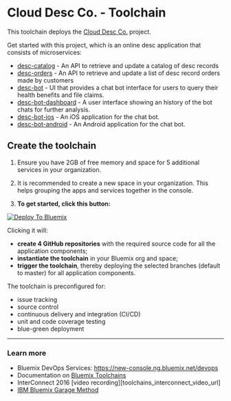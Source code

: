 # Cloud Desc Co. - Toolchain

This toolchain deploys the [Cloud Desc Co.](https://github.com/Conciergedevelopers/cloudco-desc) project.

Get started with this project, which is an online desc application that consists of microservices:

* [desc-catalog][catalog_github_url] - An API to retrieve and update a catalog of desc records
* [desc-orders][orders_github_url] - An API to retrieve and update a list of desc record orders made by customers
* [desc-bot][bot_github_url] - UI that provides a chat bot interface for users to query their health benefits and file claims.
* [desc-bot-dashboard][dashboard_github_url] - A user interface showing an history of the bot chats for further analysis.
* [desc-bot-ios][ios_github_url] - An iOS application for the chat bot.
* [desc-bot-android][android_github_url] - An Android application for the chat bot.

## Create the toolchain

1. Ensure you have 2GB of free memory and space for 5 additional services in your organization.

1. It is recommended to create a new space in your organization. This helps grouping the apps and services together in the console.

1. **To get started, click this button:**

  [![Deploy To Bluemix](./.bluemix/create_toolchain_button.png)](https://bluemix.net/deploy?repository=https://github.com/conciergedevelopers/desc-toolchain-master.git)

  Clicking it will:
  * **create 4 GitHub repositories** with the required source code for all the application components;
  * **instantiate the toolchain** in your Bluemix org and space;
  * **trigger the toolchain**, thereby deploying the selected branches (default to master) for all application components.


The toolchain is preconfigured for:

- issue tracking
- source control
- continuous delivery and integration (CI/CD)
- unit and code coverage testing
- blue-green deployment

---

### Learn more

* Bluemix DevOps Services: https://new-console.ng.bluemix.net/devops
* Documentation on [Bluemix Toolchains][toolchains_overview_url]
* InterConnect 2016 [video recording][toolchains_interconnect_video_url]
* [IBM Bluemix Garage Method][garage_method_url]

<!--Links-->
[bot_github_url]: https://github.com/Conciergedevelopers/desc-bot
[orders_github_url]: https://github.com/Conciergedevelopers/desc-orders
[catalog_github_url]: https://github.com/Conciergedevelopers/desc-catalog
[dashboard_github_url]: https://github.com/Conciergedevelopers/desc-bot-dashboard
[ios_github_url]: https://github.com/Conciergedevelopers/desc-bot-ios
[android_github_url]: https://github.com/Conciergedevelopers/desc-bot-android
[toolchains_overview_url]: https://new-console.ng.bluemix.net/docs/toolchains/toolchains_overview.html
[garage_method_url]: https://www.ibm.com/devops/method


